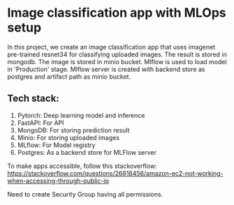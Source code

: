# Image classification app with MLOps setup 

In this project, we create an image classification app that uses imagenet pre-trained resnet34 for classifying uploaded images. The result is stored in mongodb. The image is stored in minio bucket. Mlflow is used to load model in 'Production' stage. Mlflow server is created with backend store as postgres and artifact path as minio bucket. 

## Tech stack:
1. Pytorch: Deep learning model and inference
2. FastAPI: For API
3. MongoDB: For storing prediction result 
4. Minio: For storing uploaded images
5. MLflow: For Model registry
4. Postgres: As a backend store for MLFlow server


To make apps accessible, follow this stackoverflow: https://stackoverflow.com/questions/26818456/amazon-ec2-not-working-when-accessing-through-public-ip

Need to create Security Group having all permissions.